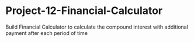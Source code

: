 # Project-12-Financial-Calculator

Build Financial Calculator to calculate the compound interest with additional payment after each period of time
